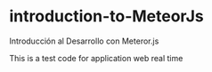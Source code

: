 # introduction-to-MeteorJs
Introducción al Desarrollo con Meteror.js

This is a test code for application web real time
